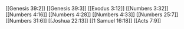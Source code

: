[[Genesis 39:2]]
[[Genesis 39:3]]
[[Exodus 3:12]]
[[Numbers 3:32]]
[[Numbers 4:16]]
[[Numbers 4:28]]
[[Numbers 4:33]]
[[Numbers 25:7]]
[[Numbers 31:6]]
[[Joshua 22:13]]
[[1 Samuel 16:18]]
[[Acts 7:9]]
